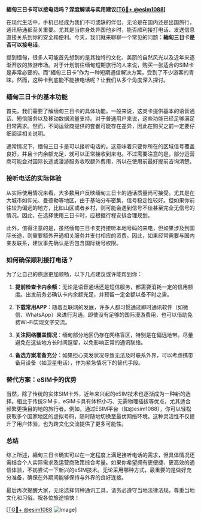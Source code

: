 **緬甸三日卡可以接电话吗？深度解读与实用建议[[TG💪+ @esim1088](https://t.me/s/esim1088)]**

在现代生活中，手机已经成为我们不可或缺的伴侣，无论是在国内还是出国旅行，通讯畅通都至关重要。尤其是当你身处异国他乡时，能否顺利接打电话、发送信息直接关系到你的安全和便利。今天，我们就来聊聊一个常见的问题：**緬甸三日卡是否可以接电话**。

提到缅甸，很多人可能首先想到的是其独特的文化、美丽的自然风光以及近年来逐渐开放的旅游市场。对于计划前往缅甸短期旅行的人来说，购买一张适合的SIM卡是非常必要的。而“緬甸三日卡”作为一种短期通信解决方案，受到了不少游客的青睐。然而，这种卡到底能不能接电话呢？让我们从多个角度深入探讨。

### 缅甸三日卡的基本功能

首先，我们需要了解缅甸三日卡的具体功能。一般来说，这类卡提供基本的语音通话、短信服务以及移动数据流量支持。对于普通用户来说，这些功能已经足够满足日常需求。然而，不同运营商提供的套餐可能存在差异，因此在购买之前一定要仔细阅读相关说明。

通常情况下，缅甸三日卡是可以接听电话的。这意味着只要你所在的区域信号覆盖良好，并且卡内余额充足，就可以正常接收到来电。不过需要注意的是，部分运营商可能会对国际长途或漫游服务收取额外费用，所以在使用前最好提前咨询清楚。

### 接听电话的实际体验

从实际使用情况来看，大多数用户反映缅甸三日卡的通话质量尚可接受。尤其是在大城市如仰光、曼德勒等地区，由于基站分布密集，信号稳定性较好。但如果你前往较为偏远的地方，比如山区或者乡村，则可能会遇到信号不佳甚至完全无信号的情况。因此，在选择使用三日卡时，应根据行程安排合理规划。

此外，值得注意的是，虽然缅甸三日卡支持接听本地号码的来电，但如果涉及到国际长途，则需要额外开通相关服务并支付相应的资费。因此，如果经常需要与国内亲友联系，建议事先确认是否包含国际拨号权限。

### 如何确保顺利接打电话？

为了让自己的旅途更加顺畅，以下几点建议或许能帮到你：

1. **提前检查卡内余额**：无论是语音通话还是短信服务，都需要消耗一定的信用额度。出发前务必确认卡内余额充足，并预留一定金额以备不时之需。
   
2. **下载常用APP**：随着互联网的发展，许多人都习惯通过即时通讯软件（如微信、WhatsApp）来进行沟通。即使没有足够的国际漫游费用，也可以借助免费Wi-Fi实现文字交流。

3. **关注网络覆盖情况**：缅甸部分地区仍存在网络盲区，特别是在偏远地带。尽量避免在这些地方长时间逗留，以免影响正常的通讯联络。

4. **备选方案准备充分**：如果担心突发状况导致无法及时联系外界，可以考虑携带备用设备（如卫星电话），作为紧急情况下的替代手段。

### 替代方案：eSIM卡的优势

当然，除了传统的实体SIM卡外，近年来兴起的eSIM技术也逐渐成为一种新的选择。相比于传统SIM卡，eSIM卡具有体积小巧、无需物理插拔等优点，尤其适合频繁更换目的地的旅行者。例如，通过ESIM平台（如@esim1088），你可以轻松获取多个国家地区的虚拟号码，随时随地切换至最优网络环境。这种灵活性不仅提升了用户体验，也为跨文化交流提供了更多可能性。

### 总结

综上所述，緬甸三日卡确实可以在一定程度上满足接听电话的需求，但具体情况还需结合个人实际需求及运营商政策综合考量。如果你希望拥有更便捷、更高效的通信体验，不妨尝试一下新兴的eSIM技术。无论采用哪种方式，最重要的是做好充分准备，确保在外期间能够保持与外界的良好连接。

最后再次提醒大家，无论选择何种通讯工具，请务必遵守当地法律法规，尊重当地文化和习俗。祝各位旅途愉快！

[[TG💪+ @esim1088](https://t.me/s/esim1088) ![Image](https://i.postimg.cc/4NQfJmqS/Snipaste-2025-05-13-00-14-12.png)]